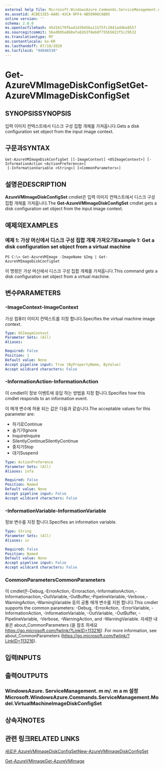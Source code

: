 ```yaml
---
external help file: Microsoft.WindowsAzure.Commands.ServiceManagement.dll-Help.xml
ms.assetid: ACBE32E5-AA8C-43CA-9FF4-4B59906C6B85
online version: ''
schema: 2.0.0
ms.openlocfilehash: 45d18179fba41d39456a11575fc2041ad4be8557
ms.sourcegitcommit: 56ed085a868afa8263f8eb0f755b5822f5c29532
ms.translationtype: MT
ms.contentlocale: ko-KR
ms.lasthandoff: 07/18/2020
ms.locfileid: "94046530"
---
```

# <span data-ttu-id="23100-101">Get-AzureVMImageDiskConfigSet</span><span class="sxs-lookup"><span data-stu-id="23100-101">Get-AzureVMImageDiskConfigSet</span></span>

## <span data-ttu-id="23100-102">SYNOPSIS</span><span class="sxs-lookup"><span data-stu-id="23100-102">SYNOPSIS</span></span>
<span data-ttu-id="23100-103">입력 이미지 컨텍스트에서 디스크 구성 집합 개체를 가져옵니다.</span><span class="sxs-lookup"><span data-stu-id="23100-103">Gets a disk configuration set object from the input image context.</span></span>

## <span data-ttu-id="23100-104">구문과</span><span class="sxs-lookup"><span data-stu-id="23100-104">SYNTAX</span></span>

```
Get-AzureVMImageDiskConfigSet [[-ImageContext] <OSImageContext>] [-InformationAction <ActionPreference>]
 [-InformationVariable <String>] [<CommonParameters>]
```

## <span data-ttu-id="23100-105">설명은</span><span class="sxs-lookup"><span data-stu-id="23100-105">DESCRIPTION</span></span>
<span data-ttu-id="23100-106">**AzureVMImageDiskConfigSet** cmdlet은 입력 이미지 컨텍스트에서 디스크 구성 집합 개체를 가져옵니다.</span><span class="sxs-lookup"><span data-stu-id="23100-106">The **Get-AzureVMImageDiskConfigSet** cmdlet gets a disk configuration set object from the input image context.</span></span>

## <span data-ttu-id="23100-107">예제의</span><span class="sxs-lookup"><span data-stu-id="23100-107">EXAMPLES</span></span>

### <span data-ttu-id="23100-108">예제 1: 가상 머신에서 디스크 구성 집합 개체 가져오기</span><span class="sxs-lookup"><span data-stu-id="23100-108">Example 1: Get a disk configuration set object from a virtual machine</span></span>
```
PS C:\> Get-AzureVMImage -ImageName $Img | Get-AzureVMImageDiskConfigSet
```

<span data-ttu-id="23100-109">이 명령은 가상 머신에서 디스크 구성 집합 개체를 가져옵니다.</span><span class="sxs-lookup"><span data-stu-id="23100-109">This command gets a disk configuration set object from a virtual machine.</span></span>

## <span data-ttu-id="23100-110">변수</span><span class="sxs-lookup"><span data-stu-id="23100-110">PARAMETERS</span></span>

### <span data-ttu-id="23100-111">-ImageContext</span><span class="sxs-lookup"><span data-stu-id="23100-111">-ImageContext</span></span>
<span data-ttu-id="23100-112">가상 컴퓨터 이미지 컨텍스트를 지정 합니다.</span><span class="sxs-lookup"><span data-stu-id="23100-112">Specifies the virtual machine image context.</span></span>

```yaml
Type: OSImageContext
Parameter Sets: (All)
Aliases: 

Required: False
Position: 1
Default value: None
Accept pipeline input: True (ByPropertyName, ByValue)
Accept wildcard characters: False
```

### <span data-ttu-id="23100-113">-InformationAction</span><span class="sxs-lookup"><span data-stu-id="23100-113">-InformationAction</span></span>
<span data-ttu-id="23100-114">이 cmdlet이 정보 이벤트에 응답 하는 방법을 지정 합니다.</span><span class="sxs-lookup"><span data-stu-id="23100-114">Specifies how this cmdlet responds to an information event.</span></span>

<span data-ttu-id="23100-115">이 매개 변수에 허용 되는 값은 다음과 같습니다.</span><span class="sxs-lookup"><span data-stu-id="23100-115">The acceptable values for this parameter are:</span></span>

- <span data-ttu-id="23100-116">하기로</span><span class="sxs-lookup"><span data-stu-id="23100-116">Continue</span></span>
- <span data-ttu-id="23100-117">숨기기</span><span class="sxs-lookup"><span data-stu-id="23100-117">Ignore</span></span>
- <span data-ttu-id="23100-118">Inquire</span><span class="sxs-lookup"><span data-stu-id="23100-118">Inquire</span></span>
- <span data-ttu-id="23100-119">SilentlyContinue</span><span class="sxs-lookup"><span data-stu-id="23100-119">SilentlyContinue</span></span>
- <span data-ttu-id="23100-120">중지가</span><span class="sxs-lookup"><span data-stu-id="23100-120">Stop</span></span>
- <span data-ttu-id="23100-121">대기</span><span class="sxs-lookup"><span data-stu-id="23100-121">Suspend</span></span>

```yaml
Type: ActionPreference
Parameter Sets: (All)
Aliases: infa

Required: False
Position: Named
Default value: None
Accept pipeline input: False
Accept wildcard characters: False
```

### <span data-ttu-id="23100-122">-InformationVariable</span><span class="sxs-lookup"><span data-stu-id="23100-122">-InformationVariable</span></span>
<span data-ttu-id="23100-123">정보 변수를 지정 합니다.</span><span class="sxs-lookup"><span data-stu-id="23100-123">Specifies an information variable.</span></span>

```yaml
Type: String
Parameter Sets: (All)
Aliases: iv

Required: False
Position: Named
Default value: None
Accept pipeline input: False
Accept wildcard characters: False
```

### <span data-ttu-id="23100-124">CommonParameters</span><span class="sxs-lookup"><span data-stu-id="23100-124">CommonParameters</span></span>
<span data-ttu-id="23100-125">이 cmdlet은-Debug,-ErrorAction,-Erroraction,-InformationAction,-Informationaction,-OutVariable,-OutBuffer,-PipelineVariable,-Verbose,-WarningAction,-WarningVariable 등의 공통 매개 변수를 지원 합니다.</span><span class="sxs-lookup"><span data-stu-id="23100-125">This cmdlet supports the common parameters: -Debug, -ErrorAction, -ErrorVariable, -InformationAction, -InformationVariable, -OutVariable, -OutBuffer, -PipelineVariable, -Verbose, -WarningAction, and -WarningVariable.</span></span> <span data-ttu-id="23100-126">자세한 내용은 about_CommonParameters (을 참조 하세요 https://go.microsoft.com/fwlink/?LinkID=113216) .</span><span class="sxs-lookup"><span data-stu-id="23100-126">For more information, see about_CommonParameters (https://go.microsoft.com/fwlink/?LinkID=113216).</span></span>

## <span data-ttu-id="23100-127">입력</span><span class="sxs-lookup"><span data-stu-id="23100-127">INPUTS</span></span>

## <span data-ttu-id="23100-128">출력</span><span class="sxs-lookup"><span data-stu-id="23100-128">OUTPUTS</span></span>

### <span data-ttu-id="23100-129">WindowsAzure. ServiceManagement. m m/. m a m 설정</span><span class="sxs-lookup"><span data-stu-id="23100-129">Microsoft.WindowsAzure.Commands.ServiceManagement.Model.VirtualMachineImageDiskConfigSet</span></span>

## <span data-ttu-id="23100-130">상속자</span><span class="sxs-lookup"><span data-stu-id="23100-130">NOTES</span></span>

## <span data-ttu-id="23100-131">관련 링크</span><span class="sxs-lookup"><span data-stu-id="23100-131">RELATED LINKS</span></span>

[<span data-ttu-id="23100-132">새로운 AzureVMImageDiskConfigSet</span><span class="sxs-lookup"><span data-stu-id="23100-132">New-AzureVMImageDiskConfigSet</span></span>](./New-AzureVMImageDiskConfigSet.md)

[<span data-ttu-id="23100-133">Get-AzureVMImage</span><span class="sxs-lookup"><span data-stu-id="23100-133">Get-AzureVMImage</span></span>](./Get-AzureVMImage.md)


